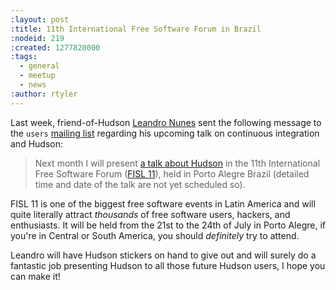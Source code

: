 ```yaml
---
:layout: post
:title: 11th International Free Software Forum in Brazil
:nodeid: 219
:created: 1277820000
:tags:
  - general
  - meetup
  - news
:author: rtyler
---
```


Last week, friend-of-Hudson [Leandro Nunes](http://leandron.wordpress.com/) sent the following message to the `users` [mailing list](http://www.hudson-labs.org/content/mailing-lists) regarding his upcoming talk on continuous integration and Hudson:

> Next month I will present [a talk about Hudson](http://verdi.softwarelivre.org/papers_ng/activity/view?activity_id=44) in the 11th
> International Free Software Forum ([FISL 11](http://softwarelivre.org/fisl11)), held in Porto Alegre
> Brazil (detailed time and date of the talk are not yet scheduled so).

FISL 11 is one of the biggest free software events in Latin America and will quite literally attract _thousands_ of free software users, hackers, and enthusiasts. It will be held from the 21st to the 24th of July in Porto Alegre, if you're in Central or South America, you should _definitely_ try to attend.

Leandro will have Hudson stickers on hand to give out and will surely do a fantastic job presenting Hudson to all those future Hudson users, I hope you can make it!
